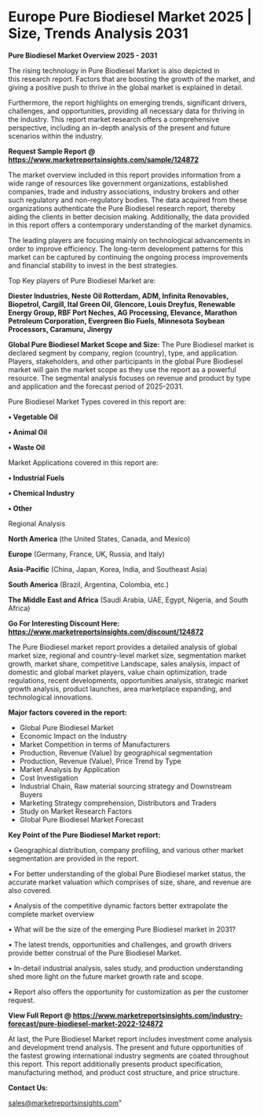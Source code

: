 # Europe Pure Biodiesel Market 2025 | Size, Trends Analysis 2031

<Strong> Pure Biodiesel Market Overview 2025 - 2031</strong>

The rising technology in Pure Biodiesel Market is also depicted in this research report. Factors that are boosting the growth of the market, and giving a positive push to thrive in the global market is explained in detail.

Furthermore, the report highlights on emerging trends, significant drivers, challenges, and opportunities, providing all necessary data for thriving in the industry. This report market research offers a comprehensive perspective, including an in-depth analysis of the present and future scenarios within the industry.

<strong>Request Sample Report @ <a href=https://www.marketreportsinsights.com/sample/124872>https://www.marketreportsinsights.com/sample/124872</a></strong>

The market overview included in this report provides information from a wide range of resources like government organizations, established companies, trade and industry associations, industry brokers and other such regulatory and non-regulatory bodies. The data acquired from these organizations authenticate the Pure Biodiesel research report, thereby aiding the clients in better decision making. Additionally, the data provided in this report offers a contemporary understanding of the market dynamics.

The leading players are focusing mainly on technological advancements in order to improve efficiency. The long-term development patterns for this market can be captured by continuing the ongoing process improvements and financial stability to invest in the best strategies.

Top Key players of Pure Biodiesel Market are:

<strong>Diester Industries, Neste Oil Rotterdam, ADM, Infinita Renovables, Biopetrol, Cargill, Ital Green Oil, Glencore, Louis Dreyfus, Renewable Energy Group, RBF Port Neches, AG Processing, Elevance, Marathon Petroleum Corporation, Evergreen Bio Fuels, Minnesota Soybean Processors, Caramuru, Jinergy</strong>

<strong><b>Global Pure Biodiesel Market Scope and Size:</b></strong>
The Pure Biodiesel market is declared segment by company, region (country), type, and application. Players, stakeholders, and other participants in the global Pure Biodiesel market will gain the market scope as they use the report as a powerful resource. The segmental analysis focuses on revenue and product by type and application and the forecast period of 2025-2031.

Pure Biodiesel Market Types covered in this report are:

<strong>• Vegetable Oil

• Animal Oil

• Waste Oil</strong>

Market Applications covered in this report are:

<strong>• Industrial Fuels

• Chemical Industry

• Other</strong> 

Regional Analysis

<strong>North America</strong> (the United States, Canada, and Mexico)

<strong>Europe</strong> (Germany, France, UK, Russia, and Italy)

<strong>Asia-Pacific</strong> (China, Japan, Korea, India, and Southeast Asia)

<strong>South America</strong> (Brazil, Argentina, Colombia, etc.)

<strong>The Middle East and Africa</strong> (Saudi Arabia, UAE, Egypt, Nigeria, and South Africa)

<strong>Go For Interesting Discount Here: <a href=https://www.marketreportsinsights.com/discount/124872>https://www.marketreportsinsights.com/discount/124872</a></strong>

The Pure Biodiesel market report provides a detailed analysis of global market size, regional and country-level market size, segmentation market growth, market share, competitive Landscape, sales analysis, impact of domestic and global market players, value chain optimization, trade regulations, recent developments, opportunities analysis, strategic market growth analysis, product launches, area marketplace expanding, and technological innovations.

<strong><b>Major factors covered in the report:</b></strong>
<ul>
  <li>Global Pure Biodiesel Market </li>
  <li>Economic Impact on the Industry</li>
  <li>Market Competition in terms of Manufacturers</li>
  <li>Production, Revenue (Value) by geographical segmentation</li>
  <li>Production, Revenue (Value), Price Trend by Type</li>
  <li>Market Analysis by Application</li>
  <li>Cost Investigation</li>
  <li>Industrial Chain, Raw material sourcing strategy and Downstream Buyers</li>
  <li>Marketing Strategy comprehension, Distributors and Traders</li>
  <li>Study on Market Research Factors</li>
  <li>Global Pure Biodiesel Market Forecast</li>
</ul>

<strong><b>Key Point of the Pure Biodiesel Market report:</b></strong>

• Geographical distribution, company profiling, and various other market segmentation are provided in the report.

• For better understanding of the global Pure Biodiesel market status, the accurate market valuation which comprises of size, share, and revenue are also covered.

• Analysis of the competitive dynamic factors better extrapolate the complete market overview

• What will be the size of the emerging Pure Biodiesel market in 2031?

• The latest trends, opportunities and challenges, and growth drivers provide better construal of the Pure Biodiesel Market.

• In-detail industrial analysis, sales study, and production understanding shed more light on the future market growth rate and scope.

• Report also offers the opportunity for customization as per the customer request.

<strong><b>View Full Report @ <a href=https://www.marketreportsinsights.com/industry-forecast/pure-biodiesel-market-2022-124872>https://www.marketreportsinsights.com/industry-forecast/pure-biodiesel-market-2022-124872</a></b></strong>


At last, the Pure Biodiesel Market report includes investment come analysis and development trend analysis. The present and future opportunities of the fastest growing international industry segments are coated throughout this report. This report additionally presents product specification, manufacturing method, and product cost structure, and price structure.

<strong>Contact Us:</strong>

sales@marketreportsinsights.com"
